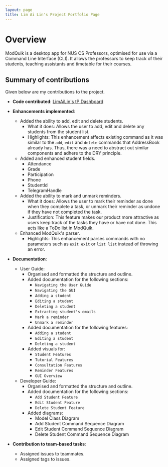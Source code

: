 ```yaml
---
layout: page
title: Lim Ai Lin's Project Portfolio Page
---
```


# Overview
ModQuik is a desktop app for NUS CS Professors, optimised for use via a Command Line Interface (CLI).
It allows the professors to keep track of their students, teaching assistants and timetable for their courses.

## Summary of contributions
Given below are my contributions to the project.

* **Code contributed**: [LimAiLin's tP Dashboard](https://nus-cs2103-ay2223s1.github.io/tp-dashboard/?search=LimAiLin&breakdown=true)

* **Enhancements implemented**:
  * Added the ability to add, edit and delete students.
      * What it does: Allows the user to add, edit and delete any students from the student list.
      * Highlights: This enhancement affects existing command as it was similar to the `add`, `edit` and `delete` commands that AddressBook already has.
        Thus, there was a need to abstract out similar components and adhere to the DRY principle.
  * Added and enhanced student fields.
     * Attendance
     * Grade
     * Participation
     * Phone
     * StudentId
     * TelegramHandle
  * Added the ability to mark and unmark reminders.
      * What it does: Allows the user to mark their reminder as done when they complete a task, or unmark their reminder as undone if they have not completed the task.
      * Justification: This feature makes our product more attractive as users keep track of the tasks they have or have not done. This acts like a ToDo list in ModQuik.
  * Enhanced ModQuik's parser.
      * Highlights: This enhancement parses commands with no parameters such as `exit exit` or `list list` instead of throwing an error.

* **Documentation**:
    * User Guide:
        * Organised and formatted the structure and outline.
        * Added documentation for the following sections:
          * `Navigating the User Guide`
          * `Navigating the GUI`
          * `Adding a student`
          * `Editing a student`
          * `Deleting a student`
          * `Extracting student's emails`
          * `Mark a reminder`
          * `Unmark a reminder`
        * Added documentation for the following features:
          * `Adding a student`
          * `Editing a student`
          * `Deleting a student`
        * Added visuals for:
          * `Student Features`
          * `Tutorial Features`
          * `Consultation Features`
          * `Reminder Features`
          * `GUI Overview`
    * Developer Guide:
        * Organised and formatted the structure and outline.
        * Added documentation for the following sections:
          * `Add Student Feature`
          * `Edit Student Feature`
          * `Delete Student Feature`
        * Added diagrams:
          * Model Class Diagram
          * Add Student Command Sequence Diagram
          * Edit Student Command Sequence Diagram
          * Delete Student Command Sequence Diagram

* **Contribution to team-based tasks**:
    * Assigned issues to teammates.
    * Assigned tags to issues.
